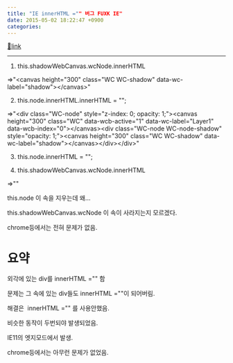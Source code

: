 ```yaml
---
title: "IE innerHTML ="" 버그 FUXK IE"
date: 2015-05-02 18:22:47 +0900
categories: 
---
```

[🔗link](http://www.mins01.com/mh/tech/read/943)
***


1. this.shadowWebCanvas.wcNode.innerHTML

=&gt;"&lt;canvas height="300" class="WC WC-shadow" data-wc-label="shadow"&gt;&lt;/canvas&gt;"

2. this.node.innerHTML.innerHTML = "";

=&gt;"&lt;div class="WC-node" style="z-index: 0; opacity: 1;"&gt;&lt;canvas height="300" class="WC" data-wcb-active="1" data-wc-label="Layer1" data-wcb-index="0"&gt;&lt;/canvas&gt;&lt;div class="WC-node WC-node-shadow" style="opacity: 1;"&gt;&lt;canvas height="300" class="WC WC-shadow" data-wc-label="shadow"&gt;&lt;/canvas&gt;&lt;/div&gt;&lt;/div&gt;"

3. this.node.innerHTML = "";

4. this.shadowWebCanvas.wcNode.innerHTML

=&gt;""

  


this.node 이 속을 지우는데 왜...

this.shadowWebCanvas.wcNode 이 속이 사라지는지 모르겠다.

  


chrome등에서는 전혀 문제가 없음.

  


# 요약

외각에 있는 div를 innerHTML ="" 함

문제는 그 속에 있는 div들도 innerHTML =""이 되어버림.

해결은  innerHTML ="" 를 사용안했음.

  


비슷한 동작이 두번되야 발생되었음.

IE11의 엣지모드에서 발생.

chrome등에서는 아무런 문제가 없었음.




